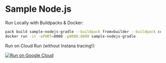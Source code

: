 # Sample Node.js

Run Locally with Buildpacks & Docker:

```sh
pack build sample-nodejs-gradle --buildpack from=builder --buildpack containers.instana.io/instana/release/google/buildpack --builder gcr.io/buildpacks/builder
docker run -it -ePORT=8080 -p8080:8080 sample-nodejs-gradle
```

Run on Cloud Run (without Instana tracing!):

[![Run on Google Cloud](https://deploy.cloud.run/button.svg)](https://deploy.cloud.run)
